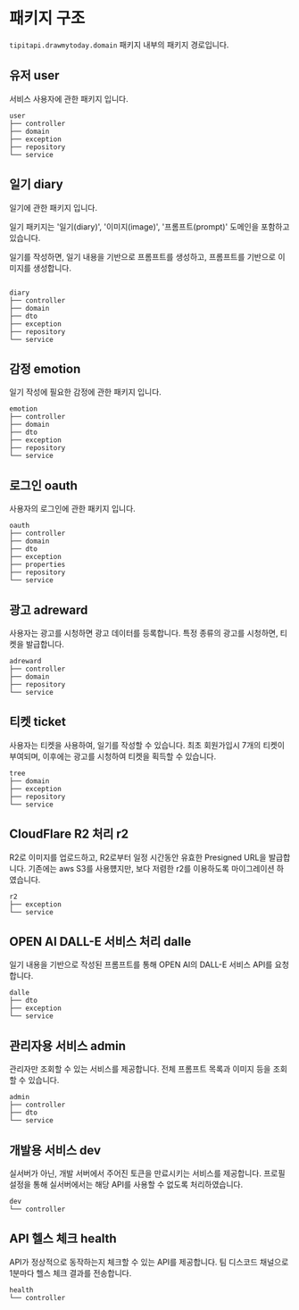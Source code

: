 # 패키지 구조

`tipitapi.drawmytoday.domain` 패키지 내부의 패키지 경로입니다.

## 유저 user

서비스 사용자에 관한 패키지 입니다.

```
user
├── controller
├── domain
├── exception
├── repository
└── service
```

## 일기 diary

일기에 관한 패키지 입니다.

일기 패키지는 '일기(diary)', '이미지(image)', '프롬프트(prompt)' 도메인을 포함하고 있습니다.

일기를 작성하면, 일기 내용을 기반으로 프롬프트를 생성하고, 프롬프트를 기반으로 이미지를 생성합니다.

```

diary
├── controller
├── domain
├── dto
├── exception
├── repository
└── service

```

## 감정 emotion

일기 작성에 필요한 감정에 관한 패키지 입니다.

```
emotion
├── controller
├── domain
├── dto
├── exception
├── repository
└── service
```

## 로그인 oauth

사용자의 로그인에 관한 패키지 입니다.

```
oauth
├── controller
├── domain
├── dto
├── exception
├── properties
├── repository
└── service
```

## 광고 adreward

사용자는 광고를 시청하면 광고 데이터를 등록합니다.
특정 종류의 광고를 시청하면, 티켓을 발급합니다.

```
adreward
├── controller
├── domain
├── repository
└── service
```

## 티켓 ticket

사용자는 티켓을 사용하여, 일기를 작성할 수 있습니다.
최초 회원가입시 7개의 티켓이 부여되며, 이후에는 광고를 시청하여 티켓을 획득할 수 있습니다.

```
tree
├── domain
├── exception
├── repository
└── service
```

## CloudFlare R2 처리 r2

R2로 이미지를 업로드하고, R2로부터 일정 시간동안 유효한 Presigned URL을 발급합니다.
기존에는 aws S3를 사용헀지만, 보다 저렴한 r2를 이용하도록 마이그레이션 하였습니다.

```
r2
├── exception
└── service
```

## OPEN AI DALL-E 서비스 처리 dalle

일기 내용을 기반으로 작성된 프롬프트를 통해 OPEN AI의 DALL-E 서비스 API를 요청합니다.

```
dalle
├── dto
├── exception
└── service
```

## 관리자용 서비스 admin

관리자만 조회할 수 있는 서비스를 제공합니다.
전체 프롬프트 목록과 이미지 등을 조회할 수 있습니다.

```
admin
├── controller
├── dto
└── service
```

## 개발용 서비스 dev

실서버가 아닌, 개발 서버에서 주어진 토큰을 만료시키는 서비스를 제공합니다.
프로필 설정을 통해 실서버에서는 해당 API를 사용할 수 없도록 처리하였습니다.

```
dev
└── controller
```

## API 헬스 체크 health

API가 정상적으로 동작하는지 체크할 수 있는 API를 제공합니다.
팀 디스코드 채널으로 1분마다 헬스 체크 결과를 전송합니다.

```
health
└── controller
```